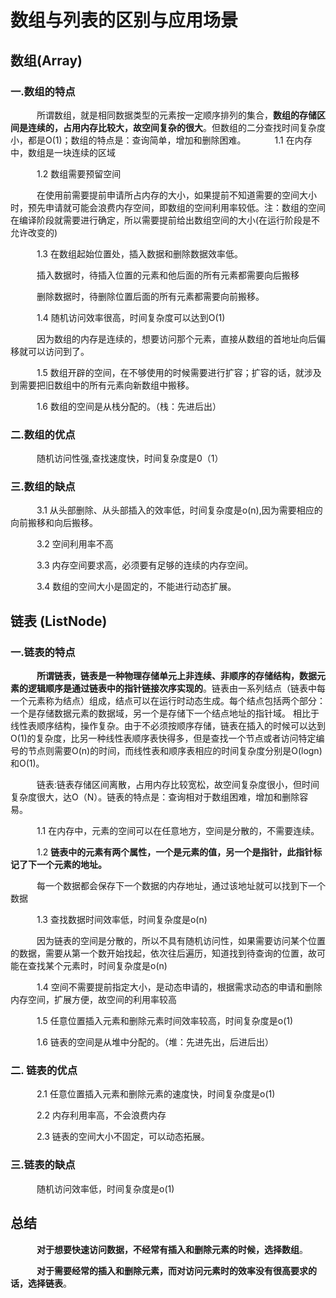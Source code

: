 数组与列表的区别与应用场景
===============================

## 数组(Array)
### 一.数组的特点
&#8195;&#8195;&#8195;所谓数组，就是相同数据类型的元素按一定顺序排列的集合，**数组的存储区间是连续的，占用内存比较大，故空间复杂的很大**。但数组的二分查找时间复杂度小，都是O(1)；数组的特点是：查询简单，增加和删除困难。
&#8195;&#8195;&#8195;1.1 在内存中，数组是一块连续的区域

&#8195;&#8195;&#8195;1.2 数组需要预留空间

&#8195;&#8195;&#8195;在使用前需要提前申请所占内存的大小，如果提前不知道需要的空间大小时，预先申请就可能会浪费内存空间，即数组的空间利用率较低。注：数组的空间在编译阶段就需要进行确定，所以需要提前给出数组空间的大小(在运行阶段是不允许改变的)

&#8195;&#8195;&#8195;1.3 在数组起始位置处，插入数据和删除数据效率低。

&#8195;&#8195;&#8195;插入数据时，待插入位置的元素和他后面的所有元素都需要向后搬移

&#8195;&#8195;&#8195;删除数据时，待删除位置后面的所有元素都需要向前搬移。

&#8195;&#8195;&#8195;1.4 随机访问效率很高，时间复杂度可以达到O(1)

&#8195;&#8195;&#8195;因为数组的内存是连续的，想要访问那个元素，直接从数组的首地址向后偏移就可以访问到了。

&#8195;&#8195;&#8195;1.5 数组开辟的空间，在不够使用的时候需要进行扩容；扩容的话，就涉及到需要把旧数组中的所有元素向新数组中搬移。

&#8195;&#8195;&#8195;1.6 数组的空间是从栈分配的。（栈：先进后出）

### 二.数组的优点
&#8195;&#8195;&#8195;随机访问性强,查找速度快，时间复杂度是0（1）

### 三.数组的缺点
&#8195;&#8195;&#8195;3.1 从头部删除、从头部插入的效率低，时间复杂度是o(n),因为需要相应的向前搬移和向后搬移。

&#8195;&#8195;&#8195;3.2 空间利用率不高

&#8195;&#8195;&#8195;3.3 内存空间要求高，必须要有足够的连续的内存空间。

&#8195;&#8195;&#8195;3.4 数组的空间大小是固定的，不能进行动态扩展。

## 链表 (ListNode)
### 一.链表的特点
&#8195;&#8195;&#8195;**所谓链表，链表是一种物理存储单元上非连续、非顺序的存储结构，数据元素的逻辑顺序是通过链表中的指针链接次序实现的**。链表由一系列结点（链表中每一个元素称为结点）组成，结点可以在运行时动态生成。每个结点包括两个部分：一个是存储数据元素的数据域，另一个是存储下一个结点地址的指针域。 相比于线性表顺序结构，操作复杂。由于不必须按顺序存储，链表在插入的时候可以达到O(1)的复杂度，比另一种线性表顺序表快得多，但是查找一个节点或者访问特定编号的节点则需要O(n)的时间，而线性表和顺序表相应的时间复杂度分别是O(logn)和O(1)。

&#8195;&#8195;&#8195;链表:链表存储区间离散，占用内存比较宽松，故空间复杂度很小，但时间复杂度很大，达O（N）。链表的特点是：查询相对于数组困难，增加和删除容易。  

&#8195;&#8195;&#8195;1.1 在内存中，元素的空间可以在任意地方，空间是分散的，不需要连续。

&#8195;&#8195;&#8195;1.2 **链表中的元素有两个属性，一个是元素的值，另一个是指针，此指针标记了下一个元素的地址。**

&#8195;&#8195;&#8195;每一个数据都会保存下一个数据的内存地址，通过该地址就可以找到下一个数据

&#8195;&#8195;&#8195;1.3 查找数据时间效率低，时间复杂度是o(n)

&#8195;&#8195;&#8195;因为链表的空间是分散的，所以不具有随机访问性，如果需要访问某个位置的数据，需要从第一个数开始找起，依次往后遍历，知道找到待查询的位置，故可能在查找某个元素时，时间复杂度是o(n)

&#8195;&#8195;&#8195;1.4 空间不需要提前指定大小，是动态申请的，根据需求动态的申请和删除内存空间，扩展方便，故空间的利用率较高

&#8195;&#8195;&#8195;1.5 任意位置插入元素和删除元素时间效率较高，时间复杂度是o(1)

&#8195;&#8195;&#8195;1.6 链表的空间是从堆中分配的。（堆：先进先出，后进后出）

### 二. 链表的优点
&#8195;&#8195;&#8195;2.1 任意位置插入元素和删除元素的速度快，时间复杂度是o(1)

&#8195;&#8195;&#8195;2.2 内存利用率高，不会浪费内存

&#8195;&#8195;&#8195;2.3 链表的空间大小不固定，可以动态拓展。

### 三.链表的缺点
&#8195;&#8195;&#8195;随机访问效率低，时间复杂度是o(1)

## 总结

&#8195;&#8195;&#8195;**对于想要快速访问数据，不经常有插入和删除元素的时候，选择数组**。

&#8195;&#8195;&#8195;**对于需要经常的插入和删除元素，而对访问元素时的效率没有很高要求的话，选择链表**。  
